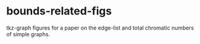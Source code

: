 # bounds-related-figs

tkz-graph figures for a paper on the edge-list and total chromatic numbers of simple graphs.


